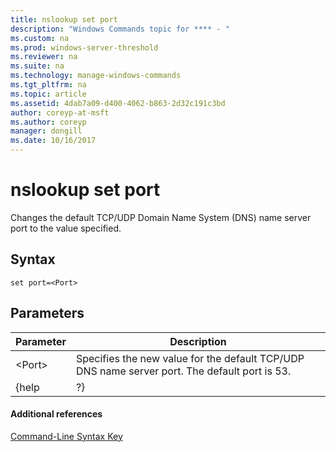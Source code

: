 ```yaml
---
title: nslookup set port
description: "Windows Commands topic for **** - "
ms.custom: na
ms.prod: windows-server-threshold
ms.reviewer: na
ms.suite: na
ms.technology: manage-windows-commands
ms.tgt_pltfrm: na
ms.topic: article
ms.assetid: 4dab7a09-d400-4062-b863-2d32c191c3bd
author: coreyp-at-msft
ms.author: coreyp
manager: dongill
ms.date: 10/16/2017
---
```


# nslookup set port



Changes the default TCP/UDP Domain Name System (DNS) name server port to the value specified.

## Syntax

```
set port=<Port>
```

## Parameters

|Parameter|Description|
|---------|-----------|
|\<Port>|Specifies the new value for the default TCP/UDP DNS name server port. The default port is 53.|
|{help | ?}|Displays a short summary of **nslookup** subcommands.|

#### Additional references

[Command-Line Syntax Key](command-line-syntax-key.md)